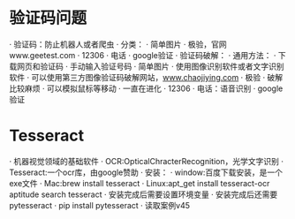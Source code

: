 # 验证码问题
· 验证码：防止机器人或者爬虫
· 分类：
    · 简单图片
    · 极验，官网www.geetest.com
    · 12306
    · 电话
    · google验证
· 验证码破解：
    · 通用方法：
        · 下载网页和验证码
        · 手动输入验证号码
    · 简单图片
        · 使用图像识别软件或者文字识别软件
        · 可以使用第三方图像验证码破解网站，www.chaojiying.com
    · 极验
        · 破解比较麻烦
        · 可以模拟鼠标等移动
        · 一直在进化
    · 12306
    · 电话：语音识别
    · google验证
# Tesseract
· 机器视觉领域的基础软件
· OCR:OpticalChracterRecognition，光学文字识别
· Tesseract:一个ocr库，由google赞助
    · 安装：
        · window:百度下载安装，是一个exe文件
        · Mac:brew install tesseract
        · Linux:apt_get install tesseract-ocr
                aptitude search tesseract
        · 安装完成后需要设置环境变量
    · 安装完成后还需要pytesseract
        · pip install pytesseract
    · 读取案例v45